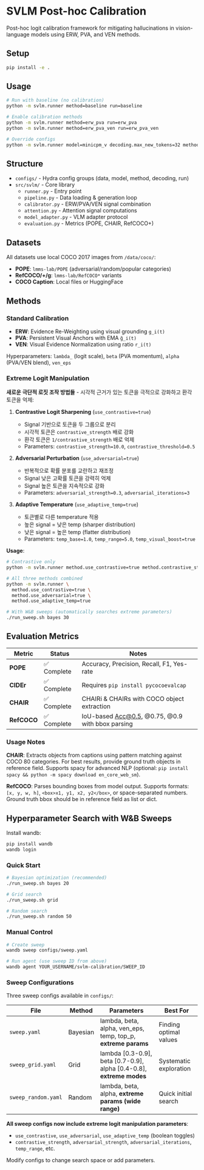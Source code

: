 # SVLM Post-hoc Calibration

Post-hoc logit calibration framework for mitigating hallucinations in vision-language models using ERW, PVA, and VEN methods.

## Setup
```bash
pip install -e .
```

## Usage
```bash
# Run with baseline (no calibration)
python -m svlm.runner method=baseline run=baseline

# Enable calibration methods
python -m svlm.runner method=erw_pva run=erw_pva
python -m svlm.runner method=erw_pva_ven run=erw_pva_ven

# Override configs
python -m svlm.runner model=minicpm_v decoding.max_new_tokens=32 method.lambda_=0.45
```

## Structure
- `configs/` - Hydra config groups (data, model, method, decoding, run)
- `src/svlm/` - Core library
  - `runner.py` - Entry point
  - `pipeline.py` - Data loading & generation loop
  - `calibrator.py` - ERW/PVA/VEN signal combination
  - `attention.py` - Attention signal computations
  - `model_adapter.py` - VLM adapter protocol
  - `evaluation.py` - Metrics (POPE, CHAIR, RefCOCO+)

## Datasets
All datasets use local COCO 2017 images from `/data/coco/`:
- **POPE**: `lmms-lab/POPE` (adversarial/random/popular categories)
- **RefCOCO/+/g**: `lmms-lab/RefCOCO*` variants
- **COCO Caption**: Local files or HuggingFace

## Methods

### Standard Calibration
- **ERW**: Evidence Re-Weighting using visual grounding `g_i(t)`
- **PVA**: Persistent Visual Anchors with EMA `g̃_i(t)`
- **VEN**: Visual Evidence Normalization using ratio `r_i(t)`

Hyperparameters: `lambda_` (logit scale), `beta` (PVA momentum), `alpha` (PVA/VEN blend), `ven_eps`

### Extreme Logit Manipulation

**새로운 극단적 로짓 조작 방법들** - 시각적 근거가 있는 토큰을 극적으로 강화하고 환각 토큰을 억제:

1. **Contrastive Logit Sharpening** (`use_contrastive=true`)
   - Signal 기반으로 토큰을 두 그룹으로 분리
   - 시각적 토큰은 `contrastive_strength` 배로 강화
   - 환각 토큰은 `1/contrastive_strength` 배로 억제
   - Parameters: `contrastive_strength=10.0`, `contrastive_threshold=0.5`

2. **Adversarial Perturbation** (`use_adversarial=true`)
   - 반복적으로 확률 분포를 교란하고 재조정
   - Signal 낮은 고확률 토큰을 강력히 억제
   - Signal 높은 토큰을 지속적으로 강화
   - Parameters: `adversarial_strength=0.3`, `adversarial_iterations=3`

3. **Adaptive Temperature** (`use_adaptive_temp=true`)
   - 토큰별로 다른 temperature 적용
   - 높은 signal = 낮은 temp (sharper distribution)
   - 낮은 signal = 높은 temp (flatter distribution)
   - Parameters: `temp_base=1.0`, `temp_range=5.0`, `temp_visual_boost=true`

**Usage**:
```bash
# Contrastive only
python -m svlm.runner method.use_contrastive=true method.contrastive_strength=15.0

# All three methods combined
python -m svlm.runner \
  method.use_contrastive=true \
  method.use_adversarial=true \
  method.use_adaptive_temp=true

# With W&B sweeps (automatically searches extreme parameters)
./run_sweep.sh bayes 30
```

## Evaluation Metrics

| Metric | Status | Notes |
|--------|--------|-------|
| **POPE** | ✅ Complete | Accuracy, Precision, Recall, F1, Yes-rate |
| **CIDEr** | ✅ Complete | Requires `pip install pycocoevalcap` |
| **CHAIR** | ✅ Complete | CHAIRi & CHAIRs with COCO object extraction |
| **RefCOCO** | ✅ Complete | IoU-based Acc@0.5, @0.75, @0.9 with bbox parsing |

### Usage Notes

**CHAIR**: Extracts objects from captions using pattern matching against COCO 80 categories. For best results, provide ground truth objects in reference field. Supports spacy for advanced NLP (optional: `pip install spacy && python -m spacy download en_core_web_sm`).

**RefCOCO**: Parses bounding boxes from model output. Supports formats: `[x, y, w, h]`, `<box>x1, y1, x2, y2</box>`, or space-separated numbers. Ground truth bbox should be in reference field as list or dict.

## Hyperparameter Search with W&B Sweeps

Install wandb:
```bash
pip install wandb
wandb login
```

### Quick Start

```bash
# Bayesian optimization (recommended)
./run_sweep.sh bayes 20

# Grid search
./run_sweep.sh grid

# Random search
./run_sweep.sh random 50
```

### Manual Control

```bash
# Create sweep
wandb sweep configs/sweep.yaml

# Run agent (use sweep ID from above)
wandb agent YOUR_USERNAME/svlm-calibration/SWEEP_ID
```

### Sweep Configurations

Three sweep configs available in `configs/`:

| File | Method | Parameters | Best For |
|------|--------|------------|----------|
| `sweep.yaml` | Bayesian | lambda, beta, alpha, ven_eps, temp, top_p, **extreme params** | Finding optimal values |
| `sweep_grid.yaml` | Grid | lambda [0.3-0.9], beta [0.7-0.9], alpha [0.4-0.8], **extreme modes** | Systematic exploration |
| `sweep_random.yaml` | Random | lambda, beta, alpha, **extreme params (wide range)** | Quick initial search |

**All sweep configs now include extreme logit manipulation parameters**:
- `use_contrastive`, `use_adversarial`, `use_adaptive_temp` (boolean toggles)
- `contrastive_strength`, `adversarial_strength`, `adversarial_iterations`, `temp_range`, etc.

Modify configs to change search space or add parameters.
